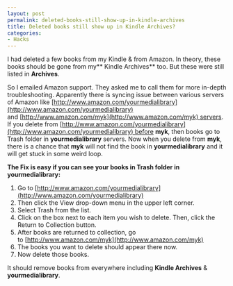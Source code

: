 ```yaml
---
layout: post
permalink: deleted-books-still-show-up-in-kindle-archives
title: Deleted books still show up in Kindle Archives?
categories:
- Hacks
---
```


I had deleted a few books from my Kindle &amp; from Amazon. In theory, these books should be gone from my** Kindle Archives** too. But these were still listed in **Archives**.

So I emailed Amazon support. They asked me to call them for more in-depth troubleshooting. Apparently there is syncing issue between various servers of Amazon like [http://www.amazon.com/yourmedialibrary](http://www.amazon.com/yourmedialibrary)
and [http://www.amazon.com/myk](http://www.amazon.com/myk) servers.
If you delete from [http://www.amazon.com/yourmedialibrary](http://www.amazon.com/yourmedialibrary) before **myk**, then books go to Trash folder in **yourmedialibrary** servers. Now when you delete from **myk**, there is a chance that **myk** will not find the book in **yourmedialibrary** and it will get stuck in some weird loop.

**The Fix is easy if you can see your books in Trash folder in yourmedialibrary:**

  1. Go to [http://www.amazon.com/yourmedialibrary](http://www.amazon.com/yourmedialibrary)
  2. Then click the View drop-down menu in the upper left corner.
  3. Select Trash from the list.
  4. Click on the box next to each item you wish to delete. Then, click the Return to Collection button.
  5. After books are returned to collection, go to [http://www.amazon.com/myk](http://www.amazon.com/myk)
  6. The books you want to delete should appear there now.
  7. Now delete those books.


It should remove books from everywhere including **Kindle Archives** &amp; **yourmedialibrary**.
